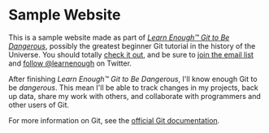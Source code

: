 # Sample Website

This is a sample website made as part of [*Learn Enough™ Git to Be Dangerous*](https://www.learnenough.com/git-tutorial), possibly the greatest beginner Git tutorial in the history of the Universe. You should totally [check it out](https://www.learnenough.com/git-tutorial), and be sure to [join the email list](https://www.learnenough.com/#email_list) and [follow @learnenough](https://twitter.com/learnenough) on Twitter.

After finishing *Learn Enough™ Git to Be Dangerous*, I'll know enough Git to be *dangerous*. This mean I'll be able to track changes in my projects, back up data, share my work with others, and collaborate with programmers and other users of Git.

For more information on Git, see the [official Git documentation](https://git-scm-com/).
